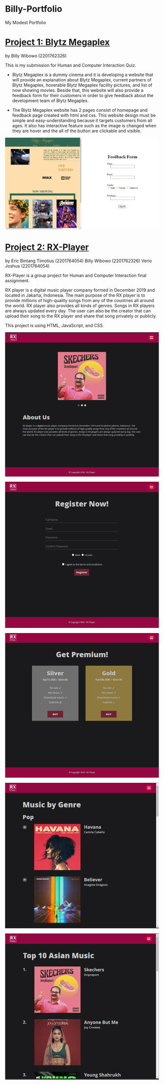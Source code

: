 # Billy-Portfolio
My Modest Portfolio



# [Project 1: Blytz Megaplex](https://github.com/billywibowo7/Blytz-Megaplex)
by Billy Wibowo (2201762326)

This is my submission for Human and Computer Interaction Quiz.

- Blytz Megaplex is a dummy cinema and it is developing a website that will provide an explanation about Blytz Megaplex, 
current partners of Blytz Megaplex, hoverable Blytz Megaplex facility pictures, and list of now showing movies.
Beside that, this website will also provide a feedback form for their customers in order to give feedback about the development team
of Blytz Megaplex.

- The Blytz Megaplex website has 2 pages consist of homepage and feedback page created with html and css. 
This website design must be simple and easy-understanding because it targets customers from all ages. It also has interactive feature such as
the image is changed when they are hover and the all of the button are clickable and visible. 


<img src="https://github.com/billywibowo7/Billy-Portfolio/blob/master-branch/images/homepageblytz.png?raw=true" height="300" width="250">

<img src="https://github.com/billywibowo7/Billy-Portfolio/blob/master-branch/images/feedbackblytz.png?raw=true" height="300" width="250">


# [Project 2: RX-Player](https://github.com/billywibowo7/RX-player)
by Eric Bintang Timotius (2201764054)
   Billy Wibowo (2201762326)
   Verio Joshua (2201764054)


RX-Player is a group project for Human and Computer Interaction final assignment.

RX player is a digital music player company formed in December 2019 and located in Jakarta, Indonesia. The main purpose of the RX player is to provide millions of high-quality songs from any of the countries all around the world. RX player also provides all kinds of genres. Songs in RX players are always updated every day. The user can also be the creator that can upload their song to the RX player and share that song privately or publicly.

This project is using HTML, JavaScript, and CSS.



![](https://github.com/billywibowo7/Billy-Portfolio/blob/master-branch/images/rxplayerAboutUs.png)


![](https://github.com/billywibowo7/Billy-Portfolio/blob/master-branch/images/resgistration.png)


![](https://github.com/billywibowo7/Billy-Portfolio/blob/master-branch/images/membership.png)


![](https://github.com/billywibowo7/Billy-Portfolio/blob/master-branch/images/musicbyGenre.png)


![](https://github.com/billywibowo7/Billy-Portfolio/blob/master-branch/images/top10music.png)
